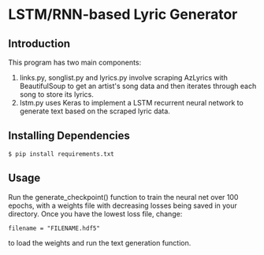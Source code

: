 # LSTM/RNN-based Lyric Generator
## Introduction
This program has two main components:
1. links.py, songlist.py and lyrics.py involve scraping AzLyrics with BeautifulSoup to get an artist's song data and then iterates through each song to store its lyrics.
2. lstm.py uses Keras to implement a LSTM recurrent neural network to generate text based on the scraped lyric data.

## Installing Dependencies
```
$ pip install requirements.txt
```

## Usage
Run the generate_checkpoint() function to train the neural net over 100 epochs, with a weights file with decreasing losses being saved in your directory. 
Once you have the lowest loss file, change:
```
filename = "FILENAME.hdf5"
```
to load the weights and run the text generation function.
